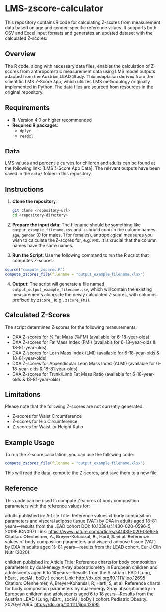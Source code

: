 # LMS-zscore-calculator
This repository contains R code for calculating Z-scores from measurement data based on age and gender-specific reference values. It supports both CSV and Excel input formats and generates an updated dataset with the calculated Z-scores.

## Overview
The R code, along with necessary data files, enables the calculation of Z-scores from anthropometric measurement data using LMS model outputs adapted from the Austrian LEAD Study. This adaptation derives from the scientific LMS Z-Score App, which utilizes LMS methodology originally implemented in Python. The data files are sourced from resources in the original repository.

## Requirements
- **R**: Version 4.0 or higher recommended
- **Required R packages**:
  - `dplyr`
  - `readxl`

## Data
LMS values and percentile curves for children and adults can be found at the following link: [LMS Z-Score App Data]. The relevant outputs have been saved in the `data/` folder in this repository.

## Instructions
1. **Clone the repository**:
   ```bash
   git clone <repository-url>
   cd <repository-directory>
   ```

2. **Prepare the input data**: The filename should be something like `output_example_filename.csv` and it should contain the column names `age`, `gender` (0 for males, 1 for females), antropological measures you wish to calculate the Z-scores for, e.g. `FMI`. It is crucial that the column names have the same names.
   
4. **Run the Script**: Use the following command to run the R script that computes Z-scores:
  ```r
  source("compute_zscores.R")
  compute_zscores_file(filename = "output_example_filename.xlsx")
  ```
4. **Output**: The script will generate a file named `output_output_example_filename.csv`, which will contain the existing measurements alongside the newly calculated Z-scores, with columns prefixed by `zscore_` (e.g., `zscore_FMI`).

## Calculated Z-Scores
The script determines Z-scores for the following measurements:
* DXA Z-scores for % Fat Mass (%FM) (available for 6-18-year-olds)
* DXA Z-scores for Fat Mass Index (FMI) (available for 6-18-year-olds & 18-81-year-olds)
* DXA Z-scores for Lean Mass Index (LMI) (available for 6-18-year-olds & 18-81-year-olds)
* DXA Z-scores for Appendicular Lean Mass Index (ALMI) (available for 6-18-year-olds & 18-81-year-olds)
* DXA Z-scores for Trunk/Limb Fat Mass Ratio (available for 6-18-year-olds & 18-81-year-olds)

## Limitations
Please note that the following Z-scores are not currently generated.
* Z-scores for Waist Circumference
* Z-scores for Hip Circumference
* Z-scores for Waist-to-Height Ratio

## Example Usage
To run the Z-score calculation, you can use the following code:
```r
compute_zscores_file(filename = "output_example_filename.xlsx")
```
This will read the data, compute the Z-scores, and save them to a new file.

## Reference

This code can be used to compute Z-scores of body composition parameters with the reference values for:

adults published in:
Article Title: Reference values of body composition parameters and visceral adipose tissue (VAT) by DXA in adults aged 18–81 years—results from the LEAD cohort
DOI: 10.1038/s41430-020-0596-5, 2019EJCN0971
Link: https://www.nature.com/articles/s41430-020-0596-5
Citation: Ofenheimer, A., Breyer-Kohansal, R., Hartl, S. et al. Reference values of body composition parameters and visceral adipose tissue (VAT) by DXA in adults aged 18–81 years—results from the LEAD cohort. Eur J Clin Nutr (2020).

children published in:
Article Title: Reference charts for body composition parameters by dual‐energy X‐ray absorptiometry in European children and adolescents aged 6 to 18 years—Results from the Austrian LEAD (Lung, hEart , sociAl , boDy ) cohort
Link: http://dx.doi.org/10.1111/ijpo.12695
Citation: Ofenheimer, A, Breyer‐Kohansal, R, Hartl, S, et al. Reference charts for body composition parameters by dual‐energy X‐ray absorptiometry in European children and adolescents aged 6 to 18 years—Results from the Austrian LEAD (Lung, hEart , sociAl , boDy ) cohort. Pediatric Obesity. 2020;e12695. https://doi.org/10.1111/ijpo.12695
